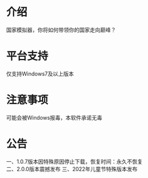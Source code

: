 # 介绍
国家模拟器，你将如何带领你的国家走向巅峰？
# 平台支持
仅支持Windows7及以上版本
# 注意事项
可能会被Windows报毒，本软件承诺无毒
# 公告
一、1.0.7版本因特殊原因停止下载，恢复时间：永久不恢复<br/>
二、2.0.0版本震撼发布
三、2022年儿童节特殊版本发布
